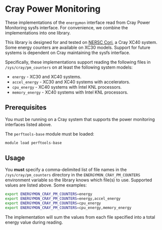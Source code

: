 # Cray Power Monitoring

These implementations of the `energymon` interface read from Cray Power Monitoring sysfs interface.
For convenience, we combine the implementations into one library.

This library is designed for and tested on [NERSC Cori](http://www.nersc.gov/users/computational-systems/cori/), a Cray XC40 system.
Some energy counters are available on XC30 models.
Support for future systems is dependent on Cray maintaining the sysfs interface.

Specifically, these implementations support reading the following files in `/sys/cray/pm_counters` on at least the following system models:

* `energy` - XC30 and XC40 systems.
* `accel_energy` - XC30 and XC40 systems with accelerators.
* `cpu_energy` - XC40 systems with Intel KNL processors.
* `memory_energy` - XC40 systems with Intel KNL processors.

## Prerequisites

You must be running on a Cray system that supports the power monitoring interfaces listed above.

The `perftools-base` module must be loaded:

```sh
module load perftools-base
```

## Usage

You **must** specify a comma-delimited list of file names in the `/sys/cray/pm_counters` directory in the `ENERGYMON_CRAY_PM_COUNTERS` environment variable so the library knows which file(s) to use.
Supported values are listed above.
Some examples:

```sh
export ENERGYMON_CRAY_PM_COUNTERS=energy
export ENERGYMON_CRAY_PM_COUNTERS=energy,accel_energy
export ENERGYMON_CRAY_PM_COUNTERS=cpu_energy
export ENERGYMON_CRAY_PM_COUNTERS=cpu_energy,memory_energy
```

The implementation will sum the values from each file specified into a total energy value during reading.
